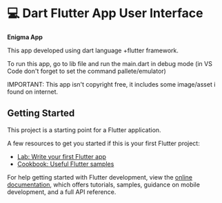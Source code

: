# 💻 Dart Flutter App User Interface

**Enigma App**

This app developed using dart language +flutter framework.

To run this app, go to lib file and run the main.dart in debug mode (in VS Code don't forget to set the command pallete/emulator)

IMPORTANT: This app isn't copyright free, it includes some image/asset i found on internet.

## Getting Started

This project is a starting point for a Flutter application.

A few resources to get you started if this is your first Flutter project:

- [Lab: Write your first Flutter app](https://docs.flutter.dev/get-started/codelab)
- [Cookbook: Useful Flutter samples](https://docs.flutter.dev/cookbook)

For help getting started with Flutter development, view the
[online documentation](https://docs.flutter.dev/), which offers tutorials,
samples, guidance on mobile development, and a full API reference.
